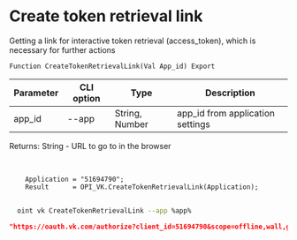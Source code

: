 ﻿---
sidebar_position: 1
---

# Create token retrieval link
Getting a link for interactive token retrieval (access_token), which is necessary for further actions



`Function CreateTokenRetrievalLink(Val App_id) Export`

  | Parameter | CLI option | Type | Description |
  |-|-|-|-|
  | app_id | --app | String, Number | app_id from application settings |

  
  Returns:  String - URL to go to in the browser

<br/>




```bsl title="Code example"
    Application = "51694790";
    Result      = OPI_VK.CreateTokenRetrievalLink(Application);
```



```sh title="CLI command example"
    
  oint vk CreateTokenRetrievalLink --app %app%

```

```json title="Result"
"https://oauth.vk.com/authorize?client_id=51694790&scope=offline,wall,groups,photos,stats,stories,ads,market,video&v=5.131&response_type=token&redirect_uri=https://api.vk.com/blank.html"
```
